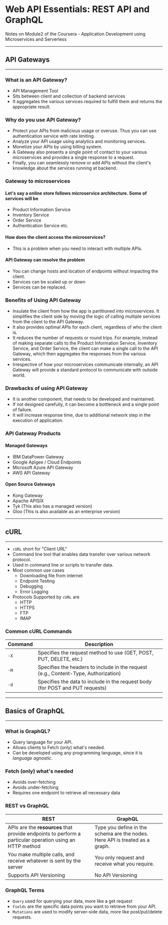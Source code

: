 # Web API Essentials: REST API and GraphQL

Notes on Module2 of the Coursera - Application Development using Microservices and Serverless

---

## API Gateways

---

### What is an API Gateway?

- API Management Tool
- Sits between client and collection of backend services
- It aggregates the various services required to fulfill them and returns the appropriate result.

### Why do you use API Gateway?

- Protect your APIs from malicious usage or overuse. Thus you can use authentication service with rate limiting.
- Analyze your API usage using analytics and monitoring services.
- Monetize your APIs by using billing system.
- A Gateway also presents a single point of contact to your various microservices and provides a single response to a request.
- Finally, you can seamlessly remove or add APIs without the client's knowledge about the services running at backend.

### Gateway to microservices

#### Let's say a online store follows microservice architecture. Some of services will be

- Product Information Service
- Inventory Service
- Order Service
- Authentication Service etc.

#### How does the client access the microservices?

- This is a problem when you need to interact with multiple APIs.

#### API Gateway can resolve the problem

- You can change hosts and location of endpoints without impacting the client.
- Services can be scaled up or down
- Services can be replaced.

### Benefits of Using API Gateway

- Insulate the client from how the app is partitioned into microservices. It simplifies the client side by moving the logic of calling multiple services from the client to the API Gateway.
- It also provides optimal APIs for each client, regardless of who the client is.
- It reduces the number of requests or round trips. For example, instead of making separate calls to the Product Information Service, Inventory Service, and Order Service, the client can make a single call to the API Gateway, which then aggregates the responses from the various services.
- Irrespective of how your microservices communicate internally, an API Gateway will provide a standard protocol to communicate with outside world.

### Drawbacks of using API Gateway

- It is another component, that needs to be developed and maintained.
- If not designed carefully, it can become a bottleneck and a single point of failure.
- It will increase response time, due to additional network step in the execution of application.

### API Gateway Products

#### Managed Gateways

- IBM DataPower Gateway
- Google Apigee / Cloud Endpoints
- Microsoft Azure API Gateway
- AWS API Gateway

#### Open Source Gateways

- Kong Gateway
- Apache APISIX
- Tyk (This also has a managed version)
- Gloo (This is also available as an enterprise version)

---

## cURL

---

- `cURL` short for "Client URL"
- Command line tool that enables data transfer over various network protocol.
- Used in command line or scripts to transfer data.
- Most common use cases
  - Downloading file from internet
  - Endpoint Testing
  - Debugging
  - Error Logging
- Protocols Supported by `cURL` are
  - HTTP
  - HTTPS
  - FTP
  - IMAP

### Common cURL Commands

| Command | Description                                                                         |
| ------- | ----------------------------------------------------------------------------------- |
| `-X`    | Specifies the request method to use (GET, POST, PUT, DELETE, etc.)                  |
| `-H`    | Specifies the headers to include in the request (e.g., Content-Type, Authorization) |
| `-d`    | Specifies the data to include in the request body (for POST and PUT requests)       |

---

## Basics of GraphQL

---

### What is GraphQL?

- Query language for your API.
- Allows clients to Fetch (only) what's needed.
- Can be developed using any programming language, since it is _language agnostic_.

### Fetch (only) what's needed

- Avoids over-fetching
- Avoids under-fetching
- Requires one endpoint to retrieve all necessary data

### REST vs GraphQL

| REST                                                                                                     | GraphQL                                                                      |
| -------------------------------------------------------------------------------------------------------- | ---------------------------------------------------------------------------- |
| APIs are the **resources** that provide endpoints to perform a particular operation using an HTTP method | Type you define in the schema are the nodes. Here API is treated as a graph. |
| You make multiple calls, and receive whatever is sent by the server                                      | You only request and receive what you require.                               |
| Supports API Versioning                                                                                  | No API Versioning                                                            |

### GraphQL Terms

- `Query` used for querying your data, more like a get request
- `Fields` are the specific data points you want to retrieve from your API.
- `Mutations` are used to modify server-side data, more like post/put/delete requests.
